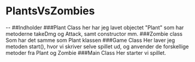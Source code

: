 # PlantsVsZombies
--
##Indholder
###Plant Class
her har jeg lavet objectet "Plant" som har metoderne takeDmg og Attack, samt constructor mm. 
###Zombie class
Som har det samme som Plant klassen
###Game Class
Her laver jeg metoden start(), hvor vi skriver selve spillet ud, og anvender de forskellige metoder fra Plant og Zombie
###Main Class
Her starter vi spillet.

